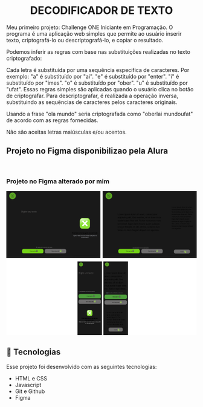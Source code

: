 <center><h1>DECODIFICADOR DE TEXTO</h1></center>
Meu primeiro projeto: Challenge ONE Iniciante em Programação.
O programa é uma aplicação web simples que permite ao usuário inserir texto, criptografá-lo ou descriptografá-lo, e copiar o resultado.

Podemos inferir as regras com base nas substituições realizadas no texto criptografado:

Cada letra é substituída por uma sequência específica de caracteres. Por exemplo:
"a" é substituído por "ai".
"e" é substituído por "enter".
"i" é substituído por "imes".
"o" é substituído por "ober".
"u" é substituído por "ufat".
Essas regras simples são aplicadas quando o usuário clica no botão de criptografar. Para descriptografar, é realizada a operação inversa, substituindo as sequências de caracteres pelos caracteres originais.

Usando a frase "ola mundo" seria criptografada como "oberlai mundoufat" de acordo com as regras fornecidas.

Não são aceitas letras maiúsculas e/ou acentos.

<h2>Projeto no Figma disponibilizao pela Alura</h2>
<img src="github/projeto versão alura.png" alt="">

<h3>Projeto no Figma alterado por mim</h3>
<img src="github/projeto feito por mim.png" alt="">




## 🚀 Tecnologias

Esse projeto foi desenvolvido com as seguintes tecnologias:

- HTML e CSS
- Javascript
- Git e Github
- Figma
